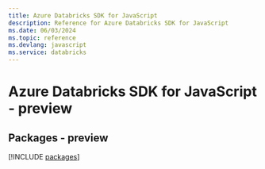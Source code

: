 ```yaml
---
title: Azure Databricks SDK for JavaScript
description: Reference for Azure Databricks SDK for JavaScript
ms.date: 06/03/2024
ms.topic: reference
ms.devlang: javascript
ms.service: databricks
---
```

# Azure Databricks SDK for JavaScript - preview
## Packages - preview
[!INCLUDE [packages](databricks-index.md)]